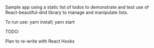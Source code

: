 Sample app using a static list of todos to demonstrate and test use of React-beautiful-dnd library to manage and manipulate lists.

To run use: yarn install; yarn start

TODO:

Plan to re-write with React Hooks
